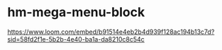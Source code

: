 # hm-mega-menu-block

https://www.loom.com/embed/b91514e4eb2b4d939f128ac194b13c7d?sid=58fd2f1e-5b2b-4e40-ba1a-da8210c8c54c
